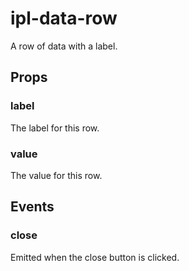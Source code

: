 # ipl-data-row

A row of data with a label.

## Props

### label

The label for this row.

### value

The value for this row.

## Events

### close

Emitted when the close button is clicked.
